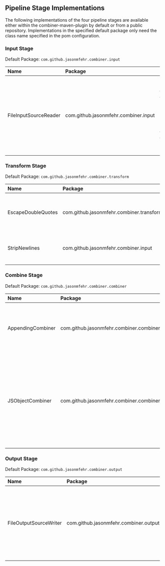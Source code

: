 ## Pipeline Stage Implementations

  The following implementations of the four pipeline stages are available either within the combiner-maven-plugin 
  by default or from a public repository.  Implementations in the specified default package only need the class name 
  specified in the pom configuration.

### Input Stage
Default Package: ```com.github.jasonmfehr.combiner.input```

| Name | Package | Description | Settings |
|:-----|:----|:---- | ----------- |
| FileInputSourceReader | com.github.jasonmfehr.combiner.input | Reads resources from the filesystem.  The ```includes``` and ```excludes``` sections of the pom take any style expressions. | none

### Transform Stage
Default Package: ```com.github.jasonmfehr.combiner.transform```

| Name | Package | Description | Settings |
|:-----|:----|:---- | ----------- |
| EscapeDoubleQuotes | com.github.jasonmfehr.combiner.transformer | Inserts a backslash before each double quote | none
| StripNewlines | com.github.jasonmfehr.combiner.input | Removes all carriage return and newline characters. | none

### Combine Stage
Default Package: ```com.github.jasonmfehr.combiner.combiner```

| Name | Package | Description | Settings |
|:-----|:----|:---- | ----------- |
| AppendingCombiner | com.github.jasonmfehr.combiner.combiner | Concatenates each transformed resources one after the other in no particular order | The ```appendingCombinerNewlines``` setting can be used to specify the number of  newline characters that are inserted between each resource.
| JSObjectCombiner | com.github.jasonmfehr.combiner.combiner | Combines each resource into a javascript object with a property name matching the resource name and a value containing the contents of the resource. | The ```jsObjectName``` setting specifies the name of the javascript object that is outputted.

### Output Stage
Default Package: ```com.github.jasonmfehr.combiner.output```

| Name | Package | Description | Settings |
|:-----|:----|:---- | ----------- |
| FileOutputSourceWriter | com.github.jasonmfehr.combiner.output | Writes the combined resource to a file on the filesystem.  The ```outputDestination``` setting is a location on the filesystem where the combined resource will be written. | none
